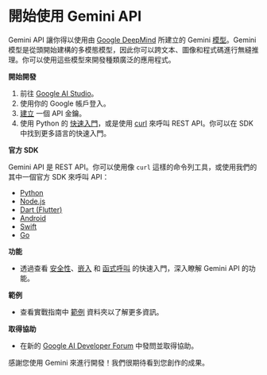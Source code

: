 # 開始使用 Gemini API

Gemini API 讓你得以使用由 [Google DeepMind](https://deepmind.google/technologies/gemini/#introduction) 所建立的 Gemini [模型](https://ai.google.dev/models/gemini)。Gemini 模型是從頭開始建構的多模態模型，因此你可以跨文本、圖像和程式碼進行無縫推理。你可以使用這些模型來開發種類廣泛的應用程式。

**開始開發**

1. 前往 [Google AI Studio](https://aistudio.google.com/)。
2. 使用你的 Google 帳戶登入。
3. [建立](https://aistudio.google.com/app/apikey) 一個 API 金鑰。
4. 使用 Python 的 [快速入門](https://github.com/doggy8088/gemini-api-cookbook/blob/main/quickstarts/Prompting.ipynb)，或是使用 [curl](https://github.com/doggy8088/gemini-api-cookbook/blob/main/quickstarts/rest/Prompting_REST.ipynb) 來呼叫 REST API。你可以在 SDK 中找到更多語言的快速入門。

**官方 SDK**

Gemini API 是 REST API。你可以使用像 `curl` 這樣的命令列工具，或使用我們的其中一個官方 SDK 來呼叫 API：

* [Python](https://github.com/google/generative-ai-python)
* [Node.js](https://github.com/google/generative-ai-js)
* [Dart (Flutter)](https://github.com/google/generative-ai-dart)
* [Android](https://github.com/google/generative-ai-android)
* [Swift](https://github.com/google/generative-ai-swift)
* [Go](https://github.com/google/generative-ai-go)

**功能**

* 透過查看 [安全性](https://github.com/doggy8088/gemini-api-cookbook/blob/main/quickstarts/Safety.ipynb)、[嵌入](https://github.com/doggy8088/gemini-api-cookbook/blob/main/quickstarts/Embeddings.ipynb) 和 [函式呼叫](https://github.com/doggy8088/gemini-api-cookbook/blob/main/quickstarts/Function_calling.ipynb) 的快速入門，深入瞭解 Gemini API 的功能。

**範例**

* 查看實戰指南中 [範例](https://github.com/doggy8088/gemini-api-cookbook/tree/main/examples) 資料夾以了解更多資訊。

**取得協助**

* 在新的 [Google AI Developer Forum](https://discuss.ai.google.dev) 中發問並取得協助。

感謝您使用 Gemini 來進行開發！我們很期待看到您創作的成果。
